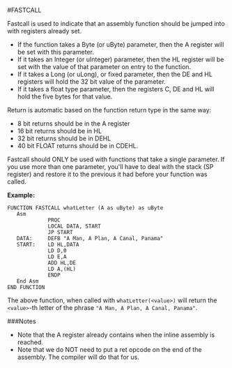 #FASTCALL

Fastcall is used to indicate that an assembly function should be jumped into with registers already set. 

* If the function takes a Byte (or uByte) parameter, then the A register will be set with this parameter. 
* If it takes an Integer (or uInteger) parameter, then the HL register will be set with the value of that parameter on entry to the function. 
* If it takes a Long (or uLong), or fixed  parameter, then the DE and HL registers will hold the 32 bit value of the parameter.
* If it takes a float type parameter, then the registers C, DE and HL will hold the five bytes for that value.

Return is automatic based on the function return type in the same way:
* 8 bit returns should be in the A register
* 16 bit returns should be in HL
* 32 bit returns should be in DEHL
* 40 bit FLOAT returns should be in CDEHL.

Fastcall should ONLY be used with functions that take a single parameter. If you use more than one parameter, you'll have to deal with the stack (SP register) and restore it to the previous it had before your function was called.

**Example:**

```
FUNCTION FASTCALL whatLetter (A as uByte) as uByte
   Asm
             PROC
             LOCAL DATA, START
             JP START
   DATA:     DEFB "A Man, A Plan, A Canal, Panama"
   START:    LD HL,DATA
             LD D,0
             LD E,A
             ADD HL,DE
             LD A,(HL)
             ENDP
   End Asm
END FUNCTION
```

The above function, when called with `whatLetter(<value>)` will return the `<value>`-th letter of the phrase
`"A Man, A Plan, A Canal, Panama"`.

###Notes
* Note that the A register already contains <value> when the inline assembly is reached.
* Note that we do NOT need to put a ret opcode on the end of the assembly. The compiler will do that for us.
